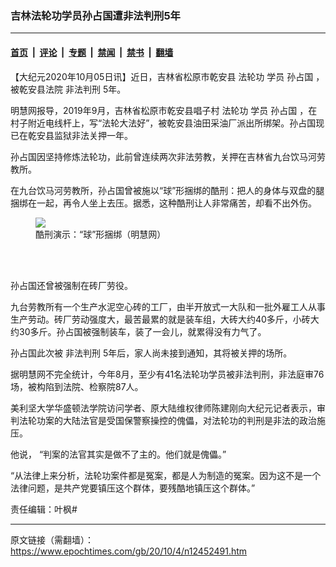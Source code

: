 ### 吉林法轮功学员孙占国遭非法判刑5年

---

#### [首页](../../../..?n12452491) &nbsp;|&nbsp; [评论](../../../../../epoch-comment?n12452491) &nbsp;|&nbsp; [专题](../../../../../epoch-special?n12452491) &nbsp;|&nbsp; [禁闻](../../../../../epoch-news?n12452491) &nbsp;|&nbsp; [禁书](../../../../../books?n12452491) &nbsp;|&nbsp; [翻墙](https://github.com/gfw-breaker/nogfw/blob/master/README.md?n12452491)


<div class="post_content" id="artbody" itemprop="articleBody">
 <!-- article content begin -->
 <p>
  【大纪元2020年10月05日讯】近日，吉林省松原市乾安县
  <ok href="https://www.epochtimes.com/gb/tag/%E6%B3%95%E8%BD%AE%E5%8A%9F.html">
   法轮功
  </ok>
  学员
  <ok href="https://www.epochtimes.com/gb/tag/%E5%AD%99%E5%8D%A0%E5%9B%BD.html">
   孙占国
  </ok>
  ，被乾安县法院
  <ok href="https://www.epochtimes.com/gb/tag/%E9%9D%9E%E6%B3%95%E5%88%A4%E5%88%91.html">
   非法判刑
  </ok>
  5年。
 </p>
 <p>
  明慧网报导，2019年9月，吉林省松原市乾安县唱子村
  <ok href="https://www.epochtimes.com/gb/tag/%E6%B3%95%E8%BD%AE%E5%8A%9F.html">
   法轮功
  </ok>
  学员
  <ok href="https://www.epochtimes.com/gb/tag/%E5%AD%99%E5%8D%A0%E5%9B%BD.html">
   孙占国
  </ok>
  ，在村子附近电线杆上，写“法轮大法好”，被乾安县油田采油厂派出所绑架。孙占国现已在乾安县监狱非法关押一年。
 </p>
 <p>
  孙占国因坚持修炼法轮功，此前曾连续两次非法劳教，关押在吉林省九台饮马河劳教所。
 </p>
 <p>
  在九台饮马河劳教所，孙占国曾被施以“球”形捆绑的酷刑：把人的身体与双盘的腿捆绑在一起，再令人坐上去压。据悉，这种酷刑让人非常痛苦，却看不出外伤。
 </p>
 <figure class="wp-caption aligncenter" style="width: 310px">
  <ok href="http://www.minghui.org/mh/article_images/2006-2-28-msj-kuxin-19.jpg" target="_blank">
   <img class="size-large" src="//www.minghui.org/mh/article_images/2006-2-28-msj-kuxin-19.jpg"/>
  </ok>
  <br/><figcaption class="wp-caption-text">
   酷刑演示：“球”形捆绑（明慧网）
  </figcaption><br/>
 </figure><br/>
 <p>
  孙占国还曾被强制在砖厂劳役。
 </p>
 <p>
  九台劳教所有一个生产水泥空心砖的工厂，由半开放式一大队和一批外雇工人从事生产劳动。砖厂劳动强度大，最苦最累的就是装车组，大砖大约40多斤，小砖大约30多斤。孙占国被强制装车，装了一会儿，就累得没有力气了。
 </p>
 <p>
  孙占国此次被
  <ok href="https://www.epochtimes.com/gb/tag/%E9%9D%9E%E6%B3%95%E5%88%A4%E5%88%91.html">
   非法判刑
  </ok>
  5年后，家人尚未接到通知，其将被关押的场所。
 </p>
 <p>
  据明慧网不完全统计，今年8月，至少有41名法轮功学员被非法判刑，非法庭审76场，被构陷到法院、检察院87人。
 </p>
 <p>
  美利坚大学华盛顿法学院访问学者、原大陆维权律师陈建刚向大纪元记者表示，审判法轮功案的大陆法官是受国保警察操控的傀儡，对法轮功的判刑是非法的政治施压。
 </p>
 <p>
  他说， “判案的法官其实是做不了主的。他们就是傀儡。”
 </p>
 <p>
  “从法律上来分析，法轮功案件都是冤案，都是人为制造的冤案。因为这不是一个法律问题，是共产党要镇压这个群体，要残酷地镇压这个群体。”
 </p>
 <p>
  责任编辑：叶枫#
 </p>
 <!-- article content end -->
 <div id="below_article_ad">
 </div>
</div>


---

原文链接（需翻墙）：https://www.epochtimes.com/gb/20/10/4/n12452491.htm